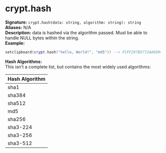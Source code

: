# crypt.hash
**Signature:** `crypt.hash(data: string, algorithm: string): string` <br>
**Aliases:** N/A <br>
**Description:** data is hashed via the algorithm passed. Must be able to handle NULL bytes within the string. <br>
**Example:**
```lua
setclipboard(crypt.hash("hello, World!", "md5")) --> FCFF297B5772AA6D04967352C5F4EB96
```

**Hash Algorithms:**<br>
This isn't a complete list, but contains the most widely used algorithms: <br>

| Hash Algorithm  
|----------|
| sha1     |  
| sha384   |  
| sha512   |
| md5      |
| sha256   |
| sha3-224 |
| sha3-256 |
| sha3-512 |
